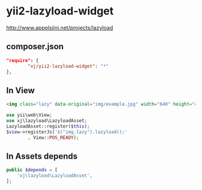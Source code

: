 yii2-lazyload-widget
====================

http://www.appelsiini.net/projects/lazyload

composer.json
-----
```json
"require": {
        "xj/yii2-lazyload-widget": "*"
},
```

In View
------------
```html
<img class="lazy" data-original="img/example.jpg" width="640" height="480">
```

```php
use yii\web\View;
use xj\lazyload\LazyloadAsset;
LazyloadAsset::register($this);
$view->registerJs('$("img.lazy").lazyload();'
        , View::POS_READY);
```

In Assets depends
-----------
```php
public $depends = [
    'xj\lazyload\LazyloadAsset',
];
```

